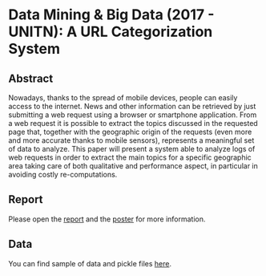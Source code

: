 # Data Mining & Big Data (2017 - UNITN): A URL Categorization System

## Abstract
Nowadays, thanks to the spread of mobile devices, people can easily access to the internet. News and other information can be retrieved by just submitting a
web request using a browser or smartphone application. From a web request it is possible to extract the topics discussed in the requested page that, together
with the geographic origin of the requests (even more and more accurate thanks to mobile sensors), represents a meaningful set of data to analyze.
This paper will present a system able to analyze logs of web requests in order to extract the main topics for a specific geographic area taking care
of both qualitative and performance aspect, in particular in avoiding costly re-computations.

## Report
Please open the [report](https://github.com/emavgl/url_categorization/raw/master/Report/Report.pdf) and the [poster](https://github.com/emavgl/url_categorization/raw/master/Poster/Poster.pdf) for more information.

## Data
You can find sample of data and pickle files [here](https://drive.google.com/file/d/0B8rf8YUqVOCxR0tMTUVObmFCVnM/view?usp=sharing).

